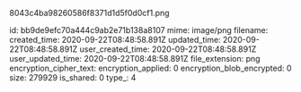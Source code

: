 8043c4ba98260586f8371d1d5f0d0cf1.png

id: bb9de9efc70a444c9ab2e71b138a8107
mime: image/png
filename: 
created_time: 2020-09-22T08:48:58.891Z
updated_time: 2020-09-22T08:48:58.891Z
user_created_time: 2020-09-22T08:48:58.891Z
user_updated_time: 2020-09-22T08:48:58.891Z
file_extension: png
encryption_cipher_text: 
encryption_applied: 0
encryption_blob_encrypted: 0
size: 279929
is_shared: 0
type_: 4